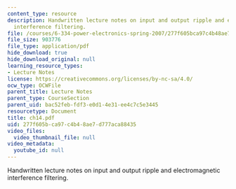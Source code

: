```yaml
---
content_type: resource
description: Handwritten lecture notes on input and output ripple and electromagnetic
  interference filtering.
file: /courses/6-334-power-electronics-spring-2007/277f605bca97c4b48ae7d777aca88435_ch14.pdf
file_size: 903776
file_type: application/pdf
hide_download: true
hide_download_original: null
learning_resource_types:
- Lecture Notes
license: https://creativecommons.org/licenses/by-nc-sa/4.0/
ocw_type: OCWFile
parent_title: Lecture Notes
parent_type: CourseSection
parent_uid: bac52feb-fdf3-e0d1-4e31-ee4c7c5e3445
resourcetype: Document
title: ch14.pdf
uid: 277f605b-ca97-c4b4-8ae7-d777aca88435
video_files:
  video_thumbnail_file: null
video_metadata:
  youtube_id: null
---
```

Handwritten lecture notes on input and output ripple and electromagnetic interference filtering.